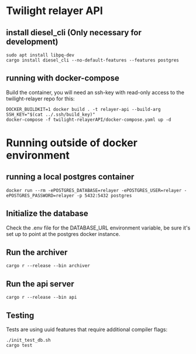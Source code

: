 # Twilight relayer API

## install diesel_cli (Only necessary for development)
```command
sudo apt install libpq-dev
cargo install diesel_cli --no-default-features --features postgres
```

## running with docker-compose
Build the container, you will need an ssh-key with read-only access to the twilight-relayer repo for this:

```console
DOCKER_BUILDKIT=1 docker build . -t relayer-api --build-arg SSH_KEY="$(cat ../.ssh/build_key)"
docker-compose -f twilight-relayerAPI/docker-compose.yaml up -d
```

# Running outside of docker environment

## running a local postgres container

`docker run --rm -ePOSTGRES_DATABASE=relayer -ePOSTGRES_USER=relayer -ePOSTGRES_PASSWORD=relayer -p 5432:5432 postgres`

## Initialize the database

Check the .env file for the DATABASE_URL environment variable, be sure it's set up to point at the postgres docker instance.

## Run the archiver

`cargo r --release --bin archiver`

## Run the api server

`cargo r --release --bin api`

## Testing
Tests are using uuid features that require additional compiler flags:

```command
./init_test_db.sh
cargo test
```
